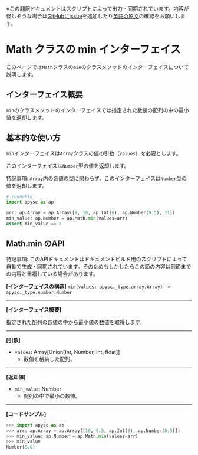 <span class="inconspicuous-txt">※この翻訳ドキュメントはスクリプトによって出力・同期されています。内容が怪しそうな場合は<a href="https://github.com/simon-ritchie/apysc/issues" target="_blank">GitHubにissue</a>を追加したり[英語の原文](https://simon-ritchie.github.io/apysc/en/math_min.html)の確認をお願いします。</span>

# Math クラスの min インターフェイス

このページでは`Math`クラスの`min`のクラスメソッドのインターフェイスについて説明します。

## インターフェイス概要

`min`のクラスメソッドのインターフェイスでは指定された数値の配列の中の最小値を返却します。

## 基本的な使い方

`min`インターフェイスは`Array`クラスの値の引数（`values`）を必要とします。

このインターフェイスは`Number`型の値を返却します。

特記事項: `Array`内の各値の型に関わらず、このインターフェイスは`Number`型の値を返却します。

```py
# runnable
import apysc as ap

arr: ap.Array = ap.Array([9, 10, ap.Int(8), ap.Number(9.5), 11])
min_value: ap.Number = ap.Math.min(values=arr)
assert min_value == 8
```

## Math.min のAPI

<span class="inconspicuous-txt">特記事項: このAPIドキュメントはドキュメントビルド用のスクリプトによって自動で生成・同期されています。そのためもしかしたらこの節の内容は前節までの内容と重複している場合があります。</span>

**[インターフェイスの構造]** `min(values: apysc._type.array.Array) -> apysc._type.number.Number`<hr>

**[インターフェイス概要]**

指定された配列の各値の中から最小値の数値を取得します。<hr>

**[引数]**

- `values`: Array[Union[Int, Number, int, float]]
  - 数値を格納した配列。

<hr>

**[返却値]**

- `min_value`: Number
  - 配列の中で最小の数値。

<hr>

**[コードサンプル]**

```py
>>> import apysc as ap
>>> arr: ap.Array = ap.Array([10, 9.5, ap.Int(8), ap.Number(8.5)])
>>> min_value: ap.Number = ap.Math.min(values=arr)
>>> min_value
Number(8.0)
```